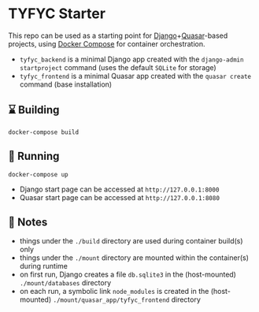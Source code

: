# TYFYC Starter

This repo can be used as a starting point for [Django](https://www.djangoproject.com/)+[Quasar](https://quasar.dev/)-based projects, using [Docker Compose](https://github.com/docker/compose) for container orchestration.

- `tyfyc_backend` is a minimal Django app created with the `django-admin startproject` command (uses the default `SQLite` for storage)
- `tyfyc_frontend` is a minimal Quasar app created with the `quasar create` command (base installation)

## :hourglass: Building
`docker-compose build`

## :rocket: Running
`docker-compose up`

- Django start page can be accessed at `http://127.0.0.1:8000`
- Quasar start page can be accessed at `http://127.0.0.1:8080`

## :book: Notes
- things under the `./build` directory are used during container build(s) only
- things under the `./mount` directory are mounted within the container(s) during runtime
- on first run, Django creates a file `db.sqlite3` in the (host-mounted) `./mount/databases` directory
- on each run, a symbolic link `node_modules` is created in the (host-mounted) `./mount/quasar_app/tyfyc_frontend` directory
